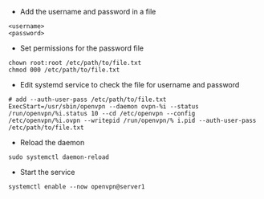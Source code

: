 - Add the username and password in a file

```
<username>
<password>
```

- Set permissions for the password file

```shell
chown root:root /etc/path/to/file.txt
chmod 000 /etc/path/to/file.txt
```

- Edit systemd service to check the file for username and password

```
# add --auth-user-pass /etc/path/to/file.txt
ExecStart=/usr/sbin/openvpn --daemon ovpn-%i --status /run/openvpn/%i.status 10 --cd /etc/openvpn --config /etc/openvpn/%i.ovpn --writepid /run/openvpn/% i.pid --auth-user-pass /etc/path/to/file.txt
```

- Reload the daemon

```shell
sudo systemctl daemon-reload
```

- Start the service

```
systemctl enable --now openvpn@server1
```
